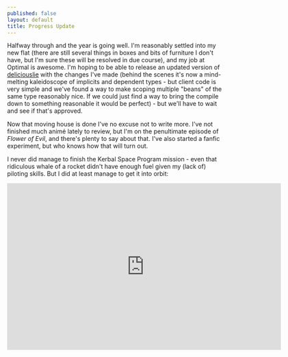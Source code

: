 ```yaml
---
published: false
layout: default
title: Progress Update
---
```


Halfway through and the year is going well. I'm reasonably settled into my new flat (there are still several things in boxes and bits of furniture I don't have, but I'm sure these will be resolved in due course), and my job at Optimal is awesome. I'm hoping to be able to release an updated version of [deliciouslie](https://github.com/m50d/deliciouslie) with the changes I've made (behind the scenes it's now a mind-melting kaleidoscope of implicits and dependent types - but client code is very simple and we've found a way to make scoping multiple "beans" of the same type reasonably nice. If we could just find a way to bring the compile down to something reasonable it would be perfect) - but we'll have to wait and see if that's approved.

Now that moving house is done I've no excuse not to write more. I've not finished much anim&eacute; lately to review, but I'm on the penultimate episode of *Flower of Evil*, and there's plenty to say about that. I've also started a fanfic experiment, but who knows how that will turn out.

I never did manage to finish the Kerbal Space Program mission - even that ridiculous whale of a rocket didn't have enough fuel given my (lack of) piloting skills. But I did at least manage to get it into orbit:

<iframe id="ytplayer" type="text/html" width="640" height="390"
  src="http://www.youtube.com/embed/rB8WIWpiA9o?autoplay=0&origin=http://m50d.github.io"
  frameborder="0"/>
